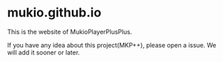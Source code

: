 # mukio.github.io
This is the website of MukioPlayerPlusPlus.

If you have any idea about this project(MKP++), please open a issue. We will add it sooner or later.
